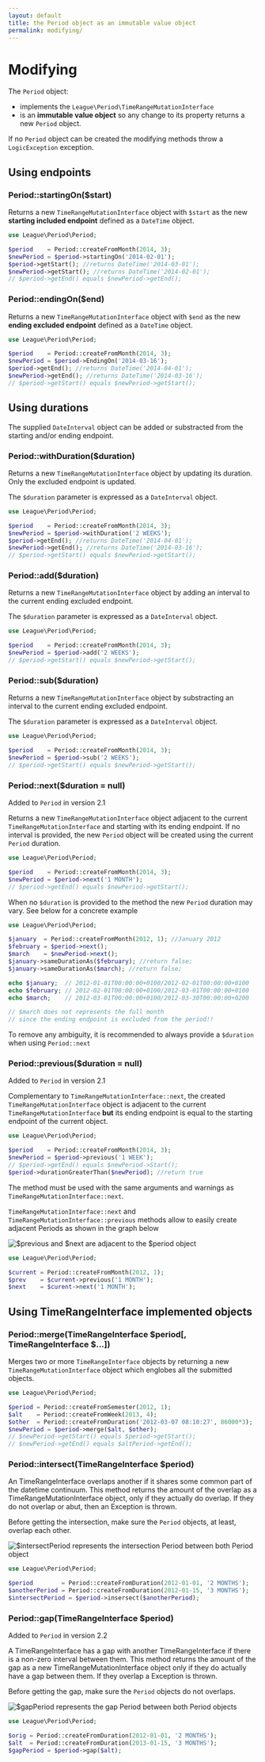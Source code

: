 ```yaml
---
layout: default
title: the Period object as an immutable value object
permalink: modifying/
---
```


# Modifying

The `Period` object:

- implements the `League\Period\TimeRangeMutationInterface`
- is an **immutable value object** so any change to its property returns a new `Period` object.

<p class="message-warning">If no <code>Period</code> object can be created the modifying methods throw a <code>LogicException</code> exception.</p>

## Using endpoints

### Period::startingOn($start)

Returns a new `TimeRangeMutationInterface` object with `$start` as the new **starting included endpoint** defined as a `DateTime` object.

~~~php
use League\Period\Period;

$period    = Period::createFromMonth(2014, 3);
$newPeriod = $period->startingOn('2014-02-01');
$period->getStart(); //returns DateTime('2014-03-01');
$newPeriod->getStart(); //returns DateTime('2014-02-01');
// $period->getEnd() equals $newPeriod->getEnd();
~~~

### Period::endingOn($end)

Returns a new `TimeRangeMutationInterface` object with `$end` as the new **ending excluded endpoint** defined as a `DateTime` object.

~~~php
use League\Period\Period;

$period    = Period::createFromMonth(2014, 3);
$newPeriod = $period->EndingOn('2014-03-16');
$period->getEnd(); //returns DateTime('2014-04-01');
$newPeriod->getEnd(); //returns DateTime('2014-03-16');
// $period->getStart() equals $newPeriod->getStart();
~~~

## Using durations

The supplied `DateInterval` object can be added or substracted from the starting and/or ending endpoint.

### Period::withDuration($duration)

Returns a new `TimeRangeMutationInterface` object by updating its duration. Only the excluded endpoint is updated.

The `$duration` parameter is expressed as a `DateInterval` object.

~~~php
use League\Period\Period;

$period    = Period::createFromMonth(2014, 3);
$newPeriod = $period->withDuration('2 WEEKS');
$period->getEnd(); //returns DateTime('2014-04-01');
$newPeriod->getEnd(); //returns DateTime('2014-03-16');
// $period->getStart() equals $newPeriod->getStart();
~~~

### Period::add($duration)

Returns a new `TimeRangeMutationInterface` object by adding an interval to the current ending excluded endpoint.

The `$duration` parameter is expressed as a `DateInterval` object.

~~~php
use League\Period\Period;

$period    = Period::createFromMonth(2014, 3);
$newPeriod = $period->add('2 WEEKS');
// $period->getStart() equals $newPeriod->getStart();
~~~

### Period::sub($duration)

Returns a new `TimeRangeMutationInterface` object by substracting an interval to the current ending excluded endpoint.

The `$duration` parameter is expressed as a `DateInterval` object.

~~~php
use League\Period\Period;

$period    = Period::createFromMonth(2014, 3);
$newPeriod = $period->sub('2 WEEKS');
// $period->getStart() equals $newPeriod->getStart();
~~~

### Period::next($duration = null)

<p class="message-notice">Added to <code>Period</code> in version 2.1</p>

Returns a new `TimeRangeMutationInterface` object adjacent to the current `TimeRangeMutationInterface` and starting with its ending endpoint. If no interval is provided, the new `Period` object will be created using the current `Period` duration.

~~~php
use League\Period\Period;

$period    = Period::createFromMonth(2014, 3);
$newPeriod = $period->next('1 MONTH');
// $period->getEnd() equals $newPeriod->getStart();
~~~

<p class="message-warning">When no <code>$duration</code> is provided to the method the new <code>Period</code> duration may vary. See below for a concrete example</p>

~~~php
use League\Period\Period;

$january  = Period::createFromMonth(2012, 1); //January 2012
$february = $period->next();
$march    = $newPeriod->next();
$january->sameDurationAs($february); //return false;
$january->sameDurationAs($march); //return false;

echo $january;  // 2012-01-01T00:00:00+0100/2012-02-01T00:00:00+0100
echo $february; // 2012-02-01T00:00:00+0100/2012-03-01T00:00:00+0100
echo $march;    // 2012-03-01T00:00:00+0100/2012-03-30T00:00:00+0200

// $march does not represents the full month
// since the ending endpoint is excluded from the period!!
~~~

<p class="message-info">To remove any ambiguity, it is recommended to always provide a <code>$duration</code> when using <code>Period::next</code></p>

### Period::previous($duration = null)

<p class="message-notice">Added to <code>Period</code> in version 2.1</p>

Complementary to `TimeRangeMutationInterface::next`, the created `TimeRangeMutationInterface` object is adjacent to the current `TimeRangeMutationInterface` **but** its ending endpoint is equal to the starting endpoint of the current object.

~~~php
use League\Period\Period;

$period    = Period::createFromMonth(2014, 3);
$newPeriod = $period->previous('1 WEEK');
// $period->getEnd() equals $newPeriod->Start();
$period->durationGreaterThan($newPeriod); //return true
~~~

The method must be used with the same arguments and warnings as `TimeRangeMutationInterface::next`.

`TimeRangeMutationInterface::next` and `TimeRangeMutationInterface::previous` methods allow to easily create adjacent Periods as shown in the graph below

![](/media/period-adjacents.png "$previous and $next are adjacent to the $period object")

~~~php
use League\Period\Period;

$current = Period::createFromMonth(2012, 1);
$prev    = $current->previous('1 MONTH');
$next    = $curent->next('1 MONTH');
~~~

## Using TimeRangeInterface implemented objects

### Period::merge(TimeRangeInterface $period[, TimeRangeInterface $...])

Merges two or more `TimeRangeInterface` objects by returning a new `TimeRangeMutationInterface` object which englobes all the submitted objects.

~~~php
use League\Period\Period;

$period = Period::createFromSemester(2012, 1);
$alt    = Period::createFromWeek(2013, 4);
$other  = Period::createFromDuration('2012-03-07 08:10:27', 86000*3);
$newPeriod = $period->merge($alt, $other);
// $newPeriod->getStart() equals $period->getStart();
// $newPeriod->getEnd() equals $altPeriod->getEnd();
~~~

### Period::intersect(TimeRangeInterface $period)

An TimeRangeInterface overlaps another if it shares some common part of the datetime continuum. This method returns the amount of the overlap as a TimeRangeMutationInterface object, only if they actually do overlap. If they do not overlap or abut, then an Exception is thrown.

<p class="message-info">Before getting the intersection, make sure the <code>Period</code> objects, at least, overlap each other.</p>

![](/media/period-intersect.png "$intersectPeriod represents the intersection Period between both Period object")

~~~php
use League\Period\Period;

$period        = Period::createFromDuration(2012-01-01, '2 MONTHS');
$anotherPeriod = Period::createFromDuration(2012-01-15, '3 MONTHS');
$intersectPeriod = $period->insersect($anotherPeriod);
~~~

### Period::gap(TimeRangeInterface $period)

<p class="message-notice">Added to <code>Period</code> in version 2.2</p>

 A TimeRangeInterface has a gap with another TimeRangeInterface if there is a non-zero interval between them. This method returns the amount of the gap as a new TimeRangeMutationInterface object only if they do actually have a gap between them. If they overlap a Exception is thrown.

<p class="message-info">Before getting the gap, make sure the <code>Period</code> objects do not overlaps.</p>

![](/media/period-gap.png "$gapPeriod represents the gap Period between both Period objects")

~~~php
use League\Period\Period;

$orig = Period::createFromDuration(2012-01-01, '2 MONTHS');
$alt  = Period::createFromDuration(2013-01-15, '3 MONTHS');
$gapPeriod = $period->gap($alt);
~~~
